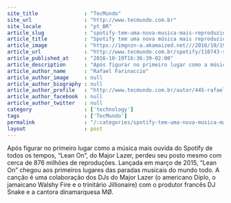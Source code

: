 ```yaml
---
site_title               : "TecMundo"
site_url                 : "http://www.tecmundo.com.br"
site_locale              : "pt_BR"
article_slug             : "spotify-tem-uma-nova-musica-mais-reproduzida-na-historia-da-plataforma"
article_title            : "Spotify tem uma nova música mais reproduzida na história da plataforma"
article_image            : "https://imgnzn-a.akamaized.net///2016/10/19/19153550125181-t1200x480.jpg"
article_url              : "http://www.tecmundo.com.br/spotify/110743-spotify-tem-nova-musica-reproduzida-historia-plataforma.htm"
article_published_at     : "2016-10-19T16:36:39-02:00"
article_description      : "Após figurar no primeiro lugar como a música mais ouvida do Spotify de todos os tempos, “Lean On”, do Major Lazer, perdeu seu posto mesmo com cerca de 876 milhões de reproduções. Lançada em março de 2015, “Lean On” chegou aos primeiros lugares das paradas musicais do mundo todo. A canção é uma colaboração dos DJs do Major Lazer (o americano Diplo, o jamaicano Walshy Fire e o trinitário Jillionaire) com o produtor francês DJ Snake e a cantora dinamarquesa MØ."
article_author_name      : "Rafael Farinaccio"
article_author_image     : null
article_author_biography : null
article_author_profile   : "http://www.tecmundo.com.br/autor/445-rafael-farinaccio/"
article_author_facebook  : null
article_author_twitter   : null
category                 : ['technology']
tags                     : ['TecMundo']
permalink                : "/:categories/spotify-tem-uma-nova-musica-mais-reproduzida-na-historia-da-plataforma/"
layout                   : post
---
```


Após figurar no primeiro lugar como a música mais ouvida do Spotify de todos os tempos, “Lean On”, do Major Lazer, perdeu seu posto mesmo com cerca de 876 milhões de reproduções. Lançada em março de 2015, “Lean On” chegou aos primeiros lugares das paradas musicais do mundo todo. A canção é uma colaboração dos DJs do Major Lazer (o americano Diplo, o jamaicano Walshy Fire e o trinitário Jillionaire) com o produtor francês DJ Snake e a cantora dinamarquesa MØ.

